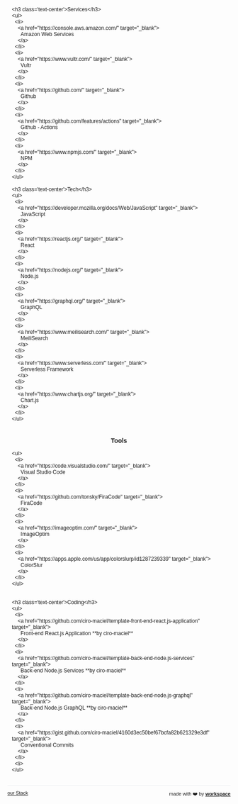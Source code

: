 <script>

  if (window.location.protocol != "https:"){
      window.location.protocol = "https";
  } 
  document.title = "our Stack - RiLi SaaS (softwAre as a solutiOn)";
  
  const link = document.createElement('link');
  
  link.id = 'dynamic-favicon';
  link.rel = 'shortcut icon';
  link.href = 'https://raw.githubusercontent.com/rili-saas/website/main/assets/favicon.ico';
  
  document.head.appendChild(link);  
 
</script>

<link href="https://fonts.googleapis.com/css?family=Montserrat&display=swap" rel="stylesheet">

<div class="flex-row-container">
  <div class="flex-row-item">
    
    <h3 class='text-center'>Services</h3>
    <ul>
      <li>
        <a href="https://console.aws.amazon.com/" target="_blank">
          Amazon Web Services
        </a>
      </li>
      <li>
        <a href="https://www.vultr.com/" target="_blank">
          Vultr
        </a>
      </li>
      <li>
        <a href="https://github.com/" target="_blank">
          Github
        </a>
      </li>
      <li>
        <a href="https://github.com/features/actions" target="_blank">
          Github - Actions
        </a>
      </li>
      <li>
        <a href="https://www.npmjs.com/" target="_blank">
          NPM
        </a>
      </li>
    </ul>

    <h3 class='text-center'>Tech</h3>
    <ul>
      <li>
        <a href="https://developer.mozilla.org/docs/Web/JavaScript" target="_blank">
          JavaScript
        </a>
      </li>
      <li>
        <a href="https://reactjs.org/" target="_blank">
          React
        </a>
      </li>
      <li>
        <a href="https://nodejs.org/" target="_blank">
          Node.js
        </a>
      </li>
      <li>
        <a href="https://graphql.org/" target="_blank">
          GraphQL
        </a>
      </li>
      <li>
        <a href="https://www.meilisearch.com/" target="_blank">
          MeiliSearch
        </a>
      </li>
      <li>
        <a href="https://www.serverless.com/" target="_blank">
          Serverless Framework
        </a>
      </li>
      <li>
        <a href="https://www.chartjs.org/" target="_blank">
          Chart.js
        </a>
      </li>
    </ul>
    
    
  </div>
  <div class="flex-row-item">
    <h3 class='text-center'>Tools</h3>
    
    <ul>
      <li>
        <a href="https://code.visualstudio.com/" target="_blank">
          Visual Studio Code
        </a>
      </li>
      <li>
        <a href="https://github.com/tonsky/FiraCode" target="_blank">
          FiraCode
        </a>
      </li>
      <li>
        <a href="https://imageoptim.com/" target="_blank">
          ImageOptim
        </a>
      </li>
      <li>
        <a href="https://apps.apple.com/us/app/colorslurp/id1287239339" target="_blank">
          ColorSlur
        </a>
      </li>
    </ul>
    
    
    <h3 class='text-center'>Coding</h3>
    <ul>
      <li>
        <a href="https://github.com/ciro-maciel/template-front-end-react.js-application" target="_blank">
          Front-end React.js Application **by ciro-maciel**
        </a>
      </li>
      <li>
        <a href="https://github.com/ciro-maciel/template-back-end-node.js-services" target="_blank">
          Back-end Node.js Services **by ciro-maciel**
        </a>
      </li>
      <li>
        <a href="https://github.com/ciro-maciel/template-back-end-node.js-graphql" target="_blank">
          Back-end Node.js GraphQL **by ciro-maciel**
        </a>
      </li>
      <li>
        <a href="https://gist.github.com/ciro-maciel/4160d3ec50bef67bcfa82b621329e3df" target="_blank">
          Conventional Commits
        </a>
      </li>
      <li>
    </ul>

    

    
  </div>
</div>








<!--  

##### Services
- [Amazon Web Services](https://console.aws.amazon.com/)
- [Vultr](https://www.vultr.com/)
- [Github](https://github.com/)
    - [Actions](https://github.com/features/actions)
- [NPM](https://www.npmjs.com/)

##### Tools
- [Visual Studio Code](https://code.visualstudio.com/)
- [FiraCode](https://github.com/tonsky/FiraCode)
- [ImageOptim](https://imageoptim.com/)
- [ColorSlur‪p‬](https://apps.apple.com/us/app/colorslurp/id1287239339)

##### Tech
- [JavaScript](https://developer.mozilla.org/docs/Web/JavaScript)
- [React](https://reactjs.org/)
- [Node.js](https://nodejs.org/)
- [GraphQL](https://graphql.org/)
- [MeiliSearch](https://www.meilisearch.com/)
- [serverless framework](https://www.serverless.com/)
- [Chart.js](https://www.chartjs.org/)

##### Coding
- [Front-end React.js Application](https://github.com/ciro-maciel/template-front-end-react.js-application) **by ciro-maciel**
- [Back-end Node.js Services](https://github.com/ciro-maciel/template-back-end-node.js-services) **by ciro-maciel**
- [Back-end Node.js GraphQL](https://github.com/ciro-maciel/template-back-end-node.js-graphql) **by ciro-maciel**
- [Conventional Commits](https://gist.github.com/ciro-maciel/4160d3ec50bef67bcfa82b621329e3df)

##### Design 
- [Figma](https://www.figma.com/)
- [Ant Design](https://ant.design/)
- [Favicon](http://favicon.io/)
- [Free vectors icons and illustrations from Streamline](https://streamlineicons.com/)
- [ThreeDee](https://threedee.design/)
- [Superscene 4.1](https://craftwork.design/downloads/superscene-3d-constructor/)

#### Site Reliability Engineering
- [PM2](https://app.pm2.io)
- [Sentry](https://github.com/getsentry/sentry)

#### Data
- [Google Tag Manager](https://tagmanager.google.com/)
- [Google Analytics](https://analytics.google.com/)
- [Hotjar](https://www.hotjar.com/)
- [Ahrefs](https://ahrefs.com/)

##### Business
- [Workspace](https://workspace.rili.be/) **by RiLi**
- [Monitors](https://monitors.rili.be/) **by RiLi**
- [Discord](https://discord.com)
- [Loom](https://www.loom.com/)
- [CleanShot X](https://cleanshot.com/)
- [Paddle](https://www.paddle.com)
- [Husky](https://www.husky.io)

-->

<hr />

<div style="text-align: left; float: left;">
  <a href="/stack" style="font-size: 11px">
    our Stack
  </a>
</div>

<div style="text-align: right; float: right;">
 <span style="font-size: 11px"> made with ❤️  by </span>
 <a href="http://workspace.rili.be" style="font-size: 11px" target="_blank">
   <strong style="font-size: 11px">workspace</strong>
 </a>
</div>

<style>
 * {
    font-family: 'Montserrat', sans-serif !important;
     font-size: 14px;
  }
 h1 {
    font-size: 26px; 
 }
 h1 a{
    display: none;
 }
 h1:after {
  content: 'RiLi SaaS';
 }
 .container-lg{
  max-width: 900px
 }
 hr {
  height: 0px !important;
  border-bottom: 1px solid #eaecef !important;
  margin-bottom: 10px !important;
 }
.flex-row-container {
    display: flex;
    flex-wrap: wrap;
    align-items: center;
    justify-content: center;
    align-items: stretch;
}
.flex-row-container > .flex-row-item {
    flex: 1 1 50%; /*grow | shrink | basis */
    min-width: 250px;
    padding: 0 10px;
}
.flex-row-container > .flex-row-item > h4 {
  margin: 4px 0 !important;
 }
.text-center {
  text-align: center;
 }
.text-right {
  text-align: right; 
 }
     
.flex-row-container > .flex-row-item > ul {
  padding-left: 0px;
 }
.flex-row-container > .flex-row-item > ul > li {
<!--   text-align: center; -->
  list-style: none;
 }
.footer {
  display: none;
}
</style>


